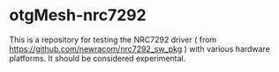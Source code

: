 # otgMesh-nrc7292
This is a repository for testing the NRC7292 driver ( from https://github.com/newracom/nrc7292_sw_pkg ) with various hardware platforms.  It should be considered experimental.
